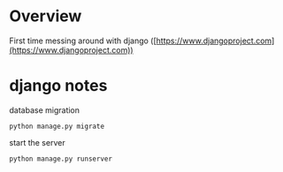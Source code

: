 # Overview

First time messing around with django ([https://www.djangoproject.com](https://www.djangoproject.com))

# django notes

database migration

    python manage.py migrate

start the server

    python manage.py runserver

